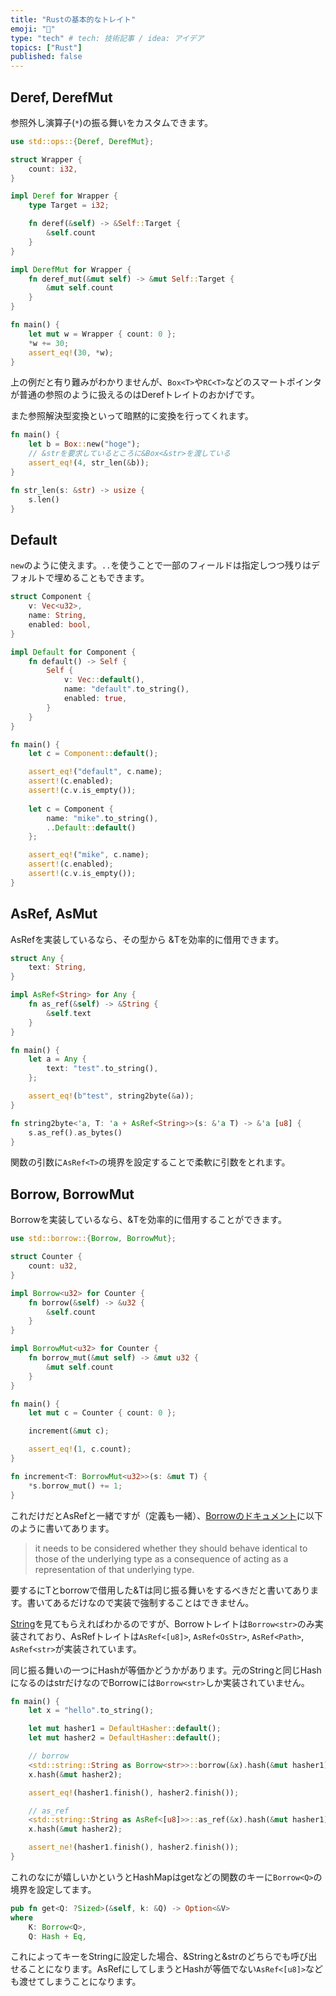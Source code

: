```yaml
---
title: "Rustの基本的なトレイト"
emoji: "🦔"
type: "tech" # tech: 技術記事 / idea: アイデア
topics: ["Rust"]
published: false
---
```


## Deref, DerefMut

参照外し演算子(`*`)の振る舞いをカスタムできます。

```rs
use std::ops::{Deref, DerefMut};

struct Wrapper {
    count: i32,
}

impl Deref for Wrapper {
    type Target = i32;

    fn deref(&self) -> &Self::Target {
        &self.count
    }
}

impl DerefMut for Wrapper {
    fn deref_mut(&mut self) -> &mut Self::Target {
        &mut self.count
    }
}

fn main() {
    let mut w = Wrapper { count: 0 };
    *w += 30;
    assert_eq!(30, *w);
}
```

上の例だと有り難みがわかりませんが、`Box<T>`や`RC<T>`などのスマートポインタが普通の参照のように扱えるのはDerefトレイトのおかげです。

また参照解決型変換といって暗黙的に変換を行ってくれます。

```rs
fn main() {
    let b = Box::new("hoge");
    // &strを要求しているところに&Box<&str>を渡している
    assert_eq!(4, str_len(&b));
}

fn str_len(s: &str) -> usize {
    s.len()
}
```

## Default

`new`のように使えます。`..`を使うことで一部のフィールドは指定しつつ残りはデフォルトで埋めることもできます。

```rs
struct Component {
    v: Vec<u32>,
    name: String,
    enabled: bool,
}

impl Default for Component {
    fn default() -> Self {
        Self {
            v: Vec::default(),
            name: "default".to_string(),
            enabled: true,
        }
    }
}

fn main() {
    let c = Component::default();

    assert_eq!("default", c.name);
    assert!(c.enabled);
    assert!(c.v.is_empty());
    
    let c = Component {
        name: "mike".to_string(),
        ..Default::default()
    };

    assert_eq!("mike", c.name);
    assert!(c.enabled);
    assert!(c.v.is_empty());
}
```

## AsRef, AsMut

AsRef<T>を実装しているなら、その型から &Tを効率的に借用できます。

```rs
struct Any {
    text: String,
}

impl AsRef<String> for Any {
    fn as_ref(&self) -> &String {
        &self.text
    }
}

fn main() {
    let a = Any {
        text: "test".to_string(),
    };

    assert_eq!(b"test", string2byte(&a));
}

fn string2byte<'a, T: 'a + AsRef<String>>(s: &'a T) -> &'a [u8] {
    s.as_ref().as_bytes()
}
```

関数の引数に`AsRef<T>`の境界を設定することで柔軟に引数をとれます。

## Borrow, BorrowMut

Borrow<T>を実装しているなら、&Tを効率的に借用することができます。

```rs
use std::borrow::{Borrow, BorrowMut};

struct Counter {
    count: u32,
}

impl Borrow<u32> for Counter {
    fn borrow(&self) -> &u32 {
        &self.count
    }
}

impl BorrowMut<u32> for Counter {
    fn borrow_mut(&mut self) -> &mut u32 {
        &mut self.count
    }
}

fn main() {
    let mut c = Counter { count: 0 };

    increment(&mut c);

    assert_eq!(1, c.count);
}

fn increment<T: BorrowMut<u32>>(s: &mut T) {
    *s.borrow_mut() += 1;
}
```

これだけだとAsRefと一緒ですが（定義も一緒）、[Borrowのドキュメント](https://doc.rust-lang.org/std/borrow/trait.Borrow.html)に以下のように書いてあります。

> it needs to be considered whether they should behave identical to those of the underlying type as a consequence of acting as a representation of that underlying type.

要するにTとborrowで借用した&Tは同じ振る舞いをするべきだと書いてあります。書いてあるだけなので実装で強制することはできません。

[String](https://doc.rust-lang.org/std/string/struct.String.html)を見てもらえればわかるのですが、Borrowトレイトは`Borrow<str>`のみ実装されており、AsRefトレイトは`AsRef<[u8]>`, `AsRef<OsStr>`, `AsRef<Path>`, `AsRef<str>`が実装されています。

同じ振る舞いの一つにHashが等価かどうかがあります。元のStringと同じHashになるのはstrだけなのでBorrowには`Borrow<str>`しか実装されていません。

```rs
fn main() {
    let x = "hello".to_string();

    let mut hasher1 = DefaultHasher::default();
    let mut hasher2 = DefaultHasher::default();

    // borrow
    <std::string::String as Borrow<str>>::borrow(&x).hash(&mut hasher1);
    x.hash(&mut hasher2);

    assert_eq!(hasher1.finish(), hasher2.finish());

    // as_ref
    <std::string::String as AsRef<[u8]>>::as_ref(&x).hash(&mut hasher1);
    x.hash(&mut hasher2);

    assert_ne!(hasher1.finish(), hasher2.finish());
}
```

これのなにが嬉しいかというとHashMapはgetなどの関数のキーに`Borrow<Q>`の境界を設定してます。

```rs
pub fn get<Q: ?Sized>(&self, k: &Q) -> Option<&V>
where
    K: Borrow<Q>,
    Q: Hash + Eq, 
```

これによってキーをStringに設定した場合、&Stringと&strのどちらでも呼び出せることになります。AsRefにしてしまうとHashが等価でない`AsRef<[u8]>`なども渡せてしまうことになります。
